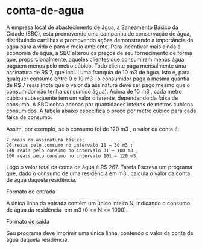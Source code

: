 # conta-de-agua
A empresa local de abastecimento de água, a Saneamento Básico da Cidade (SBC), está promovendo uma campanha de conservação de água, distribuindo cartilhas e promovendo ações demonstrando a importância da água para a vida e para o meio ambiente.
Para incentivar mais ainda a economia de água, a SBC alterou os preços de seu fornecimento de forma que, proporcionalmente, aqueles clientes que consumirem menos água paguem menos pelo metro cúbico.
Todo cliente paga mensalmente uma assinatura de R$ 7, que inclui uma franquia de 10 m3 de água. Isto é, para qualquer consumo entre 0 e 10 m3 , o consumidor paga a mesma quantia de R$ 7 reais (note que o valor da assinatura deve ser pago mesmo que o consumidor não tenha consumido água). Acima de 10 m3 , cada metro cúbico subsequente tem um valor diferente, dependendo da faixa de consumo. A SBC cobra apenas por quantidades inteiras de metros cúbicos consumidos.
A tabela abaixo especifica o preço por metro cúbico para cada faixa de consumo:

Assim, por exemplo, se o consumo foi de 120 m3 , o valor da conta é:

    7 reais da assinatura básica;
    20 reais pelo consumo no intervalo 11 – 30 m3 ;
    140 reais pelo consumo no intervalo 31 – 100 m3 ;
    100 reais pelo consumo no intervalo 101 – 120 m3.


Logo o valor total da conta de água é R$ 267. Tarefa Escreva um programa que, dado o consumo de uma residência em m3 , calcula o valor da conta de água daquela residência.

Formato de entrada

A única linha da entrada contém um único inteiro N, indicando o consumo de água da residência, em m3 (0 <= N <= 1000).

Formato de saída

Seu programa deve imprimir uma única linha, contendo o valor da conta de água daquela residência.
